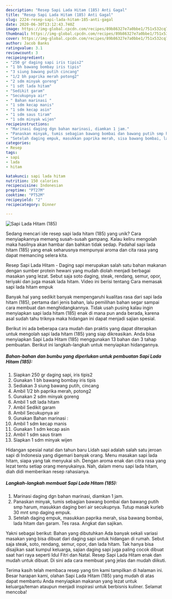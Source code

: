 ```yaml
---
description: "Resep Sapi Lada Hitam (185) Anti Gagal"
title: "Resep Sapi Lada Hitam (185) Anti Gagal"
slug: 2224-resep-sapi-lada-hitam-185-anti-gagal
date: 2020-06-30T13:12:43.740Z
image: https://img-global.cpcdn.com/recipes/89b86327e7a0bbe1/751x532cq70/sapi-lada-hitam-185-foto-resep-utama.jpg
thumbnail: https://img-global.cpcdn.com/recipes/89b86327e7a0bbe1/751x532cq70/sapi-lada-hitam-185-foto-resep-utama.jpg
cover: https://img-global.cpcdn.com/recipes/89b86327e7a0bbe1/751x532cq70/sapi-lada-hitam-185-foto-resep-utama.jpg
author: Jacob Banks
ratingvalue: 3.1
reviewcount: 3
recipeingredient:
- "250 gr daging sapi iris tipis2"
- "1 bh bawang bombay iris tipis"
- "3 siung bawang putih cincang"
- "1/2 bh paprika merah potong2"
- "2 sdm minyak goreng"
- "1 sdt lada hitam"
- "Sedikit garam"
- "Secukupnya air"
- " Bahan marinasi "
- "1 sdm kecap manis"
- "1 sdm kecap asin"
- "1 sdm saus tiram"
- "1 sdm minyak wijen"
recipeinstructions:
- "Marinasi daging dgn bahan marinasi, diamkan 1 jam."
- "Panaskan minyak, tumis sebagian bawang bombai dan bawang putih smp harum, masukkan daging beri air secukupnya. Tutup masak kurleb 30 mnt smp daging empuk."
- "Setelah daging empuk, masukkan paprika merah, sisa bawang bombai, lada hitam dan garam. Tes rasa. Angkat dan sajikan."
categories:
- Resep
tags:
- sapi
- lada
- hitam

katakunci: sapi lada hitam 
nutrition: 150 calories
recipecuisine: Indonesian
preptime: "PT27M"
cooktime: "PT52M"
recipeyield: "2"
recipecategory: Dinner

---
```



![Sapi Lada Hitam (185)](https://img-global.cpcdn.com/recipes/89b86327e7a0bbe1/751x532cq70/sapi-lada-hitam-185-foto-resep-utama.jpg)

Sedang mencari ide resep sapi lada hitam (185) yang unik? Cara menyiapkannya memang susah-susah gampang. Kalau keliru mengolah maka hasilnya akan hambar dan bahkan tidak sedap. Padahal sapi lada hitam (185) yang enak seharusnya mempunyai aroma dan cita rasa yang dapat memancing selera kita.

Resep Sapi Lada Hitam - Daging sapi merupakan salah satu bahan makanan dengan sumber protein hewani yang mudah diolah menjadi berbagai masakan yang lezat. Sebut saja soto daging, steak, rendang, semur, opor, teriyaki dan juga masak lada hitam. Video ini berisi tentang Cara memasak sapi lada hitam empuk

Banyak hal yang sedikit banyak mempengaruhi kualitas rasa dari sapi lada hitam (185), pertama dari jenis bahan, lalu pemilihan bahan segar sampai cara membuat dan menghidangkannya. Tidak usah pusing kalau ingin menyiapkan sapi lada hitam (185) enak di mana pun anda berada, karena asal sudah tahu triknya maka hidangan ini dapat menjadi sajian spesial.


Berikut ini ada beberapa cara mudah dan praktis yang dapat diterapkan untuk mengolah sapi lada hitam (185) yang siap dikreasikan. Anda bisa menyiapkan Sapi Lada Hitam (185) menggunakan 13 bahan dan 3 tahap pembuatan. Berikut ini langkah-langkah untuk menyiapkan hidangannya.

<!--inarticleads1-->

##### Bahan-bahan dan bumbu yang diperlukan untuk pembuatan Sapi Lada Hitam (185):

1. Siapkan 250 gr daging sapi, iris tipis2
1. Gunakan 1 bh bawang bombay iris tipis
1. Sediakan 3 siung bawang putih, cincang
1. Ambil 1/2 bh paprika merah, potong2
1. Gunakan 2 sdm minyak goreng
1. Ambil 1 sdt lada hitam
1. Ambil Sedikit garam
1. Ambil Secukupnya air
1. Gunakan  Bahan marinasi :
1. Ambil 1 sdm kecap manis
1. Gunakan 1 sdm kecap asin
1. Ambil 1 sdm saus tiram
1. Siapkan 1 sdm minyak wijen


Hidangan spesial natal dan tahun baru Lidah sapi adalah salah satu jeroan sapi di Indonesia yang digemari banyak orang. Menu masakan sapi lada hitam, siapa yang tak menyukai sih. Dengan aroma enak dan citra rasa yang lezat tentu setiap orang menyukainya. Nah, dalam menu sapi lada hitam, diah didi memberikan resep rahasianya. 

<!--inarticleads2-->

##### Langkah-langkah membuat Sapi Lada Hitam (185):

1. Marinasi daging dgn bahan marinasi, diamkan 1 jam.
1. Panaskan minyak, tumis sebagian bawang bombai dan bawang putih smp harum, masukkan daging beri air secukupnya. Tutup masak kurleb 30 mnt smp daging empuk.
1. Setelah daging empuk, masukkan paprika merah, sisa bawang bombai, lada hitam dan garam. Tes rasa. Angkat dan sajikan.


Yakni sebagai berikut: Bahan yang dibutuhkan Ada banyak sekali variasi masakan yang bisa dibuat dari daging sapi untuk hidangan di rumah. Sebut saja steak, soto, rendang, semur, opor, dan lada hitam. Tak hanya bisa disajikan saat kumpul keluarga, sajian daging sapi juga paling cocok dibuat saat hari raya seperti Idul Fitri dan Natal. Resep Sapi Lada Hitam enak dan mudah untuk dibuat. Di sini ada cara membuat yang jelas dan mudah diikuti. 

Terima kasih telah membaca resep yang tim kami tampilkan di halaman ini. Besar harapan kami, olahan Sapi Lada Hitam (185) yang mudah di atas dapat membantu Anda menyiapkan makanan yang lezat untuk keluarga/teman ataupun menjadi inspirasi untuk berbisnis kuliner. Selamat mencoba!
